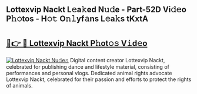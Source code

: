 ## Lottexvip Nackt L𝚎a𝚔ed N𝚞𝚍e - Part-52D Vi𝚍𝚎o P𝚑𝚘tos - H𝚘𝚝 O𝚗𝚕yf𝚊ns L𝚎a𝚔s tKxtA

# <h2><a href="http://kfajmu.oniu.top/?m=Lottexvip+Nackt">🔗👉 🔴 Lottexvip Nackt P𝚑ot𝚘𝚜 V𝚒d𝚎o</a></h2>

[![Lottexvip Nackt Nu𝚍e𝚜](https://i.imgur.com/0qMVB7G.gif)](http://kfajmu.oniu.top/?m=Lottexvip+Nackt)
Digital content creator Lottexvip Nackt, celebrated for publishing dance and lifestyle material, consisting of performances and personal vlogs. Dedicated animal rights advocate Lottexvip Nackt, celebrated for their passion and efforts to protect the rights of animals.  
